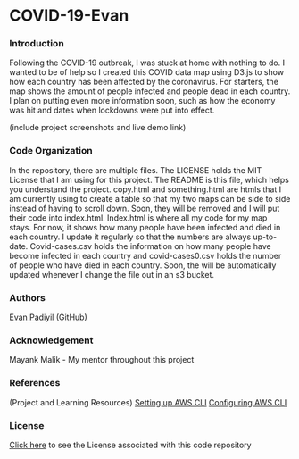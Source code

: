 # COVID-19-Evan

### Introduction
Following the COVID-19 outbreak, I was stuck at home with nothing to do. I wanted to be of help so I created this COVID data map using D3.js to show how each country has been affected by the coronavirus. For starters, the map shows the amount of people infected and people dead in each country. I plan on putting even more information soon, such as how the economy was hit and dates when lockdowns were put into effect.

(include project screenshots and live demo link)

### Code Organization
In the repository, there are multiple files. The LICENSE holds the MIT License that I am using for this project. The README is this file, which helps you understand the project. copy.html and something.html are htmls that I am currently using to create a table so that my two maps can be side to side instead of having to scroll down. Soon, they will be removed and I will put their code into index.html. Index.html is where all my code for my map stays. For now, it shows how many people have been infected and died in each country. I update it regularly so that the numbers are always up-to-date. Covid-cases.csv holds the information on how many people have become infected in each country and covid-cases0.csv holds the number of people who have died in each country. Soon, the will be automatically updated whenever I change the file out in an s3 bucket.

### Authors
[Evan Padiyil](https://github.com/evanpadiyil) (GitHub)

### Acknowledgement
Mayank Malik - My mentor throughout this project

### References
(Project and Learning Resources)
[Setting up AWS CLI](https://docs.aws.amazon.com/cli/latest/userguide/cli-chap-getting-set-up.html)
[Configuring AWS CLI](https://docs.aws.amazon.com/cli/latest/userguide/cli-chap-configure.html)

### License
[Click here](https://github.com/evanpadiyil/COVID-19-Evan/blob/master/LICENSE) to see the License associated with this code repository
